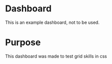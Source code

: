 # Dashboard
This is an example dashboard, not to be used.

# Purpose
This dashboard was made to test grid skills in css